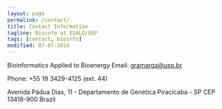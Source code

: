 ```yaml
---
layout: page
permalink: /contact/
title: Contact Information
tagline: Bioinfo at ESALQ/USP
tags: [contact, bioinfo]
modified: 07-07-2014
---
```


Bioinformatics Applied to Bioenergy
Email: [gramarga@usp.br](mailto:gramarga@usp.br)

Phone: +55 19 3429-4125 (ext. 44)

Avenida Pádua Dias, 11 - Departamento de Genética
Piracicaba - SP
CEP 13418-900
Brazil
